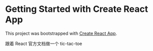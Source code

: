 # Getting Started with Create React App

This project was bootstrapped with [Create React App](https://github.com/facebook/create-react-app).

跟着 React 官方文档做一个 tic-tac-toe